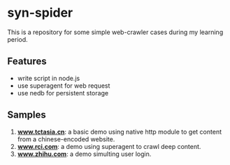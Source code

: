 # syn-spider

This is a repository for some simple web-crawler cases during my learning period.

## Features
* write script in node.js
* use superagent for web request
* use nedb for persistent storage

## Samples

1. **www.tctasia.cn**: a basic demo using native http module to get content from a chinese-encoded website.
2. **www.rci.com**: a demo using superagent to crawl deep content.
3. **www.zhihu.com**: a demo simulting user login.